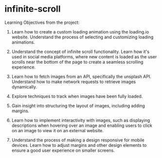 # infinite-scroll

Learning Objectives from the project:

1. Learn how to create a custom loading animation using the loading.io website. Understand the process of selecting and customizing loading animations.

2. Understand the concept of infinite scroll functionality. Learn how it's used in social media platforms, where new content is loaded as the user scrolls near the bottom of the page to create a seamless scrolling experience.

3. Learn how to fetch images from an API, specifically the unsplash API. Understand how to make network requests to retrieve images dynamically.

4. Explore techniques to track when images have been fully loaded. 

5. Gain insight into structuring the layout of images, including adding margins.

6. Learn how to implement interactivity with images, such as displaying descriptions when hovering over an image and enabling users to click on an image to view it on an external website.

7. Understand the process of making a design responsive for mobile devices. Learn how to adjust margins and other design elements to ensure a good user experience on smaller screens.


